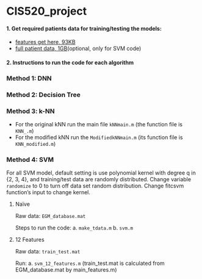 # CIS520_project
 

#### 1. Get required patients data for training/testing the models:
- [features get here, 93KB](https://www.dropbox.com/s/kwrfj2151296q6m/train_test.mat?dl=0 "train_test.mat")
- [full patient data, 1GB](https://www.dropbox.com/s/qdo3opy1tvmghpl/EGM_database.mat?dl=0 "EGM_database.mat")(optional, only for SVM code)

#### 2. Instructions to run the code for each algorithm

### Method 1: DNN 

### Method 2: Decision Tree

### Method 3: k-NN
- For the original kNN run the main file `kNNmain.m` (the function file is `KNN_.m`)
- For the modified kNN run the `ModifiedkNNmain.m` (its function file is `KNN_modified.m`)

### Method 4: SVM
For all SVM model, default setting is use polynomial kernel with degree q in {2, 3, 4}, and training/test data are randomly distributed. 
Change variable `randomize` to 0 to turn off data set random distribution. Change fitcsvm function’s input to change kernel.

1. Naïve

   Raw data: `EGM_database.mat`
   
   Steps to run the code:
   a. `make_tdata.m`
   b. `svm.m`
  
2. 12 Features

   Raw data: `train_test.mat`
   
   Run:
   a. `svm_12_features.m` (train_test.mat is calculated from EGM_database.mat by main_features.m)
 

